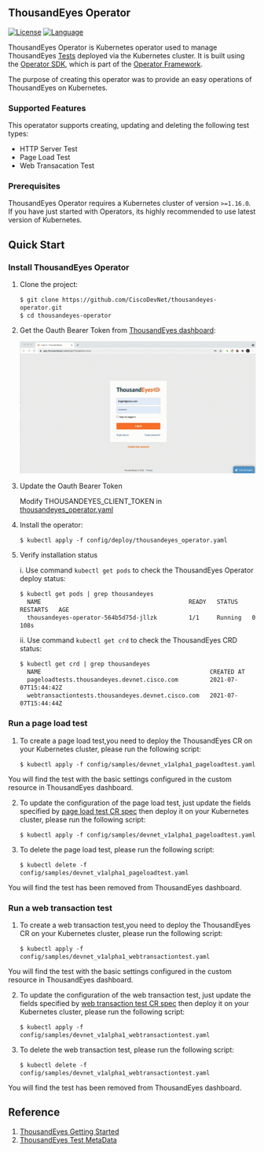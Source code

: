 ## ThousandEyes Operator
[![License](https://img.shields.io/badge/license-Apache%202-4EB1BA.svg)](https://www.apache.org/licenses/LICENSE-2.0.html)
[![Language](https://img.shields.io/badge/Language-Go-blue.svg)](https://golang.org/)

ThousandEyes Operator is Kubernetes operator used to manage ThousandEyes [Tests](https://developer.thousandeyes.com/v6/tests/) deployed via the Kubernetes cluster.
It is built using the [Operator SDK](https://github.com/operator-framework/operator-sdk), which is part of the [Operator Framework](https://github.com/operator-framework/).

The purpose of creating this operator was to provide an easy operations of ThousandEyes on Kubernetes.

### Supported Features
This operatator supports creating, updating and deleting the following test types:
- HTTP Server Test
- Page Load Test 
- Web Transacation Test

### Prerequisites

ThousandEyes Operator requires a Kubernetes cluster of version `>=1.16.0`. If you have just started with Operators, its highly recommended to use latest version of Kubernetes.

## Quick Start

### Install ThousandEyes Operator

1. Clone the project:
   ```
   $ git clone https://github.com/CiscoDevNet/thousandeyes-operator.git
   $ cd thousandeyes-operator
   ```

2. Get the Oauth Bearer Token from [ThousandEyes dashboard](https://app.thousandeyes.com/login):

   ![Oauth Bearer Token](./docs/thousandeyes_token.gif)

3. Update the Oauth Bearer Token
   
   Modify THOUSANDEYES_CLIENT_TOKEN in [thousandeyes_operator.yaml](config/deploy/thousandeyes_operator.yaml)

4. Install the operator:
   ```
   $ kubectl apply -f config/deploy/thousandeyes_operator.yaml
   ```

5. Verify installation status

   i. Use command ```kubectl get pods``` to check the ThousandEyes Operator deploy status:
   ```
   $ kubectl get pods | grep thousandeyes
     NAME                                          READY   STATUS    RESTARTS   AGE
     thousandeyes-operator-564b5d75d-jllzk         1/1     Running   0          108s
   ```
   ii. Use command ```kubectl get crd``` to check the ThousandEyes CRD status:
   ```
   $ kubectl get crd | grep thousandeyes
     NAME                                                CREATED AT
     pageloadtests.thousandeyes.devnet.cisco.com         2021-07-07T15:44:42Z
     webtransactiontests.thousandeyes.devnet.cisco.com   2021-07-07T15:44:44Z 
   ```

### Run a page load test
1. To create a page load test,you need to deploy the ThousandEyes CR on your Kubernetes cluster, please run the following script:
    ```
    $ kubectl apply -f config/samples/devnet_v1alpha1_pageloadtest.yaml
    ```
You will find the test with the basic settings configured in the custom resource in ThousandEyes dashboard.

2. To update the configuration of the page load test, just update the fields specified by [page load test CR spec](./config/samples/devnet_v1alpha1_pageloadtest.yaml) then deploy it on your Kubernetes cluster, please run the following script:
    ```
    $ kubectl apply -f config/samples/devnet_v1alpha1_pageloadtest.yaml
    ```
3. To delete the page load test, please run the following script:
    ```
    $ kubectl delete -f config/samples/devnet_v1alpha1_pageloadtest.yaml
    ```
You will find the test has been removed from ThousandEyes dashboard.

### Run a web transaction test
1. To create a web transaction test,you need to deploy the ThousandEyes CR on your Kubernetes cluster, please run the following script:
   ```
   $ kubectl apply -f config/samples/devnet_v1alpha1_webtransactiontest.yaml
   ```
You will find the test with the basic settings configured in the custom resource in ThousandEyes dashboard.

2. To update the configuration of the web transaction test, just update the fields specified by [web transaction test CR spec](./config/samples/devnet_v1alpha1_webtransactiontest.yaml) then deploy it on your Kubernetes cluster, please run the following script:
    ```
    $ kubectl apply -f config/samples/devnet_v1alpha1_webtransactiontest.yaml
    ```
3. To delete the web transaction test, please run the following script:
    ```
    $ kubectl delete -f config/samples/devnet_v1alpha1_webtransactiontest.yaml
    ```
You will find the test has been removed from ThousandEyes dashboard.

## Reference
1. [ThousandEyes Getting Started](https://docs.thousandeyes.com/product-documentation/getting-started)
2. [ThousandEyes Test MetaData](https://developer.thousandeyes.com/v6/tests/#/test_metadata)












